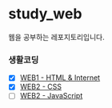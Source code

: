 # study_web
웹을 공부하는 레포지토리입니다.

### 생활코딩
* [x] [WEB1 - HTML & Internet](https://opentutorials.org/course/3084)
* [x] [WEB2 - CSS](https://opentutorials.org/course/3086)
* [ ] [WEB2 - JavaScript](https://opentutorials.org/course/3085)
